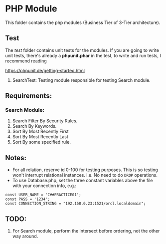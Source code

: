 # PHP Module

This folder contains the php modules (Business Tier of 3-Tier architecture).

## Test

The *test* folder contains unit tests for the modules. If you are going to write unit tests,
there's already a **phpunit.phar** in the test, to write and run tests, I recommend reading

https://phpunit.de/getting-started.html

1. SearchTest: Testing module responsible for testing Search module.

## Requirements:

### Search Module:
    
1. Search Filter By Security Rules.
2. Search By Keywords.
3. Sort By Most Recently First
4. Sort By Most Recently Last
5. Sort By some specified rule.

## Notes:

* For all relation, reserve id 0-100 for testing purposes. This is so testing won't interrupt relational instances. i.e.
  No need to do ```DROP``` operations.
* To use Database.php, set the three constant variables above the file with your connection info, e.g.:
```
const USER_NAME = 'C##PRACTICE01';
const PASS = '1234';
const CONNECTION_STRING = "192.168.0.23:1521/orcl.localdomain";
```

## TODO:

1. For Search module, perform the intersect before ordering, not the other way around.
